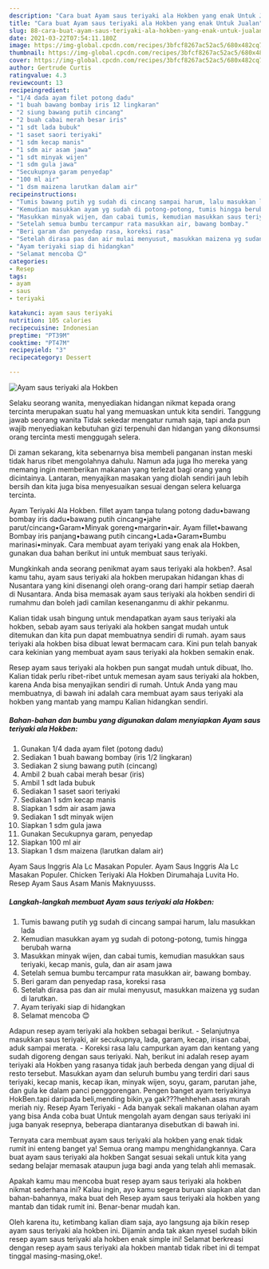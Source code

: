 ```yaml
---
description: "Cara buat Ayam saus teriyaki ala Hokben yang enak Untuk Jualan"
title: "Cara buat Ayam saus teriyaki ala Hokben yang enak Untuk Jualan"
slug: 88-cara-buat-ayam-saus-teriyaki-ala-hokben-yang-enak-untuk-jualan
date: 2021-03-22T07:54:11.180Z
image: https://img-global.cpcdn.com/recipes/3bfcf8267ac52ac5/680x482cq70/ayam-saus-teriyaki-ala-hokben-foto-resep-utama.jpg
thumbnail: https://img-global.cpcdn.com/recipes/3bfcf8267ac52ac5/680x482cq70/ayam-saus-teriyaki-ala-hokben-foto-resep-utama.jpg
cover: https://img-global.cpcdn.com/recipes/3bfcf8267ac52ac5/680x482cq70/ayam-saus-teriyaki-ala-hokben-foto-resep-utama.jpg
author: Gertrude Curtis
ratingvalue: 4.3
reviewcount: 13
recipeingredient:
- "1/4 dada ayam filet potong dadu"
- "1 buah bawang bombay iris 12 lingkaran"
- "2 siung bawang putih cincang"
- "2 buah cabai merah besar iris"
- "1 sdt lada bubuk"
- "1 saset saori teriyaki"
- "1 sdm kecap manis"
- "1 sdm air asam jawa"
- "1 sdt minyak wijen"
- "1 sdm gula jawa"
- "Secukupnya garam penyedap"
- "100 ml air"
- "1 dsm maizena larutkan dalam air"
recipeinstructions:
- "Tumis bawang putih yg sudah di cincang sampai harum, lalu masukkan lada"
- "Kemudian masukkan ayam yg sudah di potong-potong, tumis hingga berubah warna"
- "Masukkan minyak wijen, dan cabai tumis, kemudian masukkan saus teriyaki, kecap manis, gula, dan air asam jawa"
- "Setelah semua bumbu tercampur rata masukkan air, bawang bombay."
- "Beri garam dan penyedap rasa, koreksi rasa"
- "Setelah dirasa pas dan air mulai menyusut, masukkan maizena yg sudan di larutkan."
- "Ayam teriyaki siap di hidangkan"
- "Selamat mencoba 😊"
categories:
- Resep
tags:
- ayam
- saus
- teriyaki

katakunci: ayam saus teriyaki 
nutrition: 105 calories
recipecuisine: Indonesian
preptime: "PT39M"
cooktime: "PT47M"
recipeyield: "3"
recipecategory: Dessert

---
```



![Ayam saus teriyaki ala Hokben](https://img-global.cpcdn.com/recipes/3bfcf8267ac52ac5/680x482cq70/ayam-saus-teriyaki-ala-hokben-foto-resep-utama.jpg)

Selaku seorang wanita, menyediakan hidangan nikmat kepada orang tercinta merupakan suatu hal yang memuaskan untuk kita sendiri. Tanggung jawab seorang  wanita Tidak sekedar mengatur rumah saja, tapi anda pun wajib menyediakan kebutuhan gizi terpenuhi dan hidangan yang dikonsumsi orang tercinta mesti menggugah selera.

Di zaman  sekarang, kita sebenarnya bisa membeli panganan instan meski tidak harus ribet mengolahnya dahulu. Namun ada juga lho mereka yang memang ingin memberikan makanan yang terlezat bagi orang yang dicintainya. Lantaran, menyajikan masakan yang diolah sendiri jauh lebih bersih dan kita juga bisa menyesuaikan sesuai dengan selera keluarga tercinta. 

Ayam Teriyaki Ala Hokben. fillet ayam tanpa tulang potong dadu•bawang bombay iris dadu•bawang putih cincang•jahe parut/cincang•Garam•Minyak goreng•margarin•air. Ayam fillet•bawang Bombay iris panjang•bawang putih cincang•Lada•Garam•Bumbu marinasi•minyak. Cara membuat ayam teriyaki yang enak ala Hokben, gunakan dua bahan berikut ini untuk membuat saus teriyaki.

Mungkinkah anda seorang penikmat ayam saus teriyaki ala hokben?. Asal kamu tahu, ayam saus teriyaki ala hokben merupakan hidangan khas di Nusantara yang kini disenangi oleh orang-orang dari hampir setiap daerah di Nusantara. Anda bisa memasak ayam saus teriyaki ala hokben sendiri di rumahmu dan boleh jadi camilan kesenanganmu di akhir pekanmu.

Kalian tidak usah bingung untuk mendapatkan ayam saus teriyaki ala hokben, sebab ayam saus teriyaki ala hokben sangat mudah untuk ditemukan dan kita pun dapat membuatnya sendiri di rumah. ayam saus teriyaki ala hokben bisa dibuat lewat bermacam cara. Kini pun telah banyak cara kekinian yang membuat ayam saus teriyaki ala hokben semakin enak.

Resep ayam saus teriyaki ala hokben pun sangat mudah untuk dibuat, lho. Kalian tidak perlu ribet-ribet untuk memesan ayam saus teriyaki ala hokben, karena Anda bisa menyajikan sendiri di rumah. Untuk Anda yang mau membuatnya, di bawah ini adalah cara membuat ayam saus teriyaki ala hokben yang mantab yang mampu Kalian hidangkan sendiri.

<!--inarticleads1-->

##### Bahan-bahan dan bumbu yang digunakan dalam menyiapkan Ayam saus teriyaki ala Hokben:

1. Gunakan 1/4 dada ayam filet (potong dadu)
1. Sediakan 1 buah bawang bombay (iris 1/2 lingkaran)
1. Sediakan 2 siung bawang putih (cincang)
1. Ambil 2 buah cabai merah besar (iris)
1. Ambil 1 sdt lada bubuk
1. Sediakan 1 saset saori teriyaki
1. Sediakan 1 sdm kecap manis
1. Siapkan 1 sdm air asam jawa
1. Sediakan 1 sdt minyak wijen
1. Siapkan 1 sdm gula jawa
1. Gunakan Secukupnya garam, penyedap
1. Siapkan 100 ml air
1. Siapkan 1 dsm maizena (larutkan dalam air)


Ayam Saus Inggris Ala Lc Masakan Populer. Ayam Saus Inggris Ala Lc Masakan Populer. Chicken Teriyaki Ala Hokben Dirumahaja Luvita Ho. Resep Ayam Saus Asam Manis Maknyuusss. 

<!--inarticleads2-->

##### Langkah-langkah membuat Ayam saus teriyaki ala Hokben:

1. Tumis bawang putih yg sudah di cincang sampai harum, lalu masukkan lada
1. Kemudian masukkan ayam yg sudah di potong-potong, tumis hingga berubah warna
1. Masukkan minyak wijen, dan cabai tumis, kemudian masukkan saus teriyaki, kecap manis, gula, dan air asam jawa
1. Setelah semua bumbu tercampur rata masukkan air, bawang bombay.
1. Beri garam dan penyedap rasa, koreksi rasa
1. Setelah dirasa pas dan air mulai menyusut, masukkan maizena yg sudan di larutkan.
1. Ayam teriyaki siap di hidangkan
1. Selamat mencoba 😊


Adapun resep ayam teriyaki ala hokben sebagai berikut. - Selanjutnya masukkan saus teriyaki, air secukupnya, lada, garam, kecap, irisan cabai, aduk sampai merata. - Koreksi rasa lalu campurkan ayam dan kentang yang sudah digoreng dengan saus teriyaki. Nah, berikut ini adalah resep ayam teriyaki ala Hokben yang rasanya tidak jauh berbeda dengan yang dijual di resto tersebut. Masukkan ayam dan seluruh bumbu yang terdiri dari saus teriyaki, kecap manis, kecap ikan, minyak wijen, soyu, garam, parutan jahe, dan gula ke dalam panci penggorengan. Pengen banget ayam teriyakinya HokBen.tapi daripada beli,mending bikin,ya gak???hehheheh.asas murah meriah niy. Resep Ayam Teriyaki - Ada banyak sekali makanan olahan ayam yang bisa Anda coba buat Untuk mengolah ayam dengan saus teriyaki ini juga banyak resepnya, beberapa diantaranya disebutkan di bawah ini. 

Ternyata cara membuat ayam saus teriyaki ala hokben yang enak tidak rumit ini enteng banget ya! Semua orang mampu menghidangkannya. Cara buat ayam saus teriyaki ala hokben Sangat sesuai sekali untuk kita yang sedang belajar memasak ataupun juga bagi anda yang telah ahli memasak.

Apakah kamu mau mencoba buat resep ayam saus teriyaki ala hokben nikmat sederhana ini? Kalau ingin, ayo kamu segera buruan siapkan alat dan bahan-bahannya, maka buat deh Resep ayam saus teriyaki ala hokben yang mantab dan tidak rumit ini. Benar-benar mudah kan. 

Oleh karena itu, ketimbang kalian diam saja, ayo langsung aja bikin resep ayam saus teriyaki ala hokben ini. Dijamin anda tak akan nyesel sudah bikin resep ayam saus teriyaki ala hokben enak simple ini! Selamat berkreasi dengan resep ayam saus teriyaki ala hokben mantab tidak ribet ini di tempat tinggal masing-masing,oke!.

